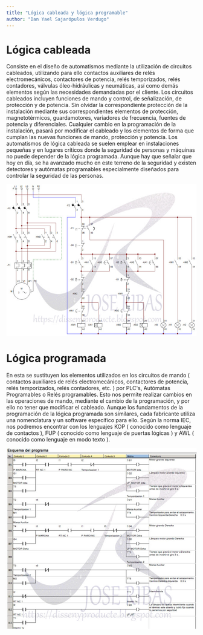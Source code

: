 ```yaml
---
title: "Lógica cableada y lógica programable"
author: "Dan Yael Sajarópulos Verdugo"
---
```


# Lógica cableada

Consiste en el diseño de automatismos mediante la utilización de circuitos cableados, utilizando para ello contactos auxiliares de relés electromecánicos, contactores de potencia, relés temporizados, relés contadores, válvulas óleo-hidráulicas y neumáticas, así como demás elementos según las necesidades demandadas por el cliente. Los circuitos cableados incluyen funciones de mando y control, de señalización, de protección y de potencia. Sin olvidar la correspondiente protección de la instalación mediante sus correspondientes elementos de protección, magnetotérmicos, guardamotores, variadores de frecuencia, fuentes de potencia y diferenciales. Cualquier cambio en la programación de la instalación, pasará por modificar el cableado y los elementos de forma que cumplan las nuevas funciones de mando, protección y potencia. Los automatismos de lógica cableada se suelen emplear en instalaciones pequeñas y en lugares críticos donde la seguridad de personas y máquinas no puede depender de la lógica programada. Aunque hay que señalar que hoy en día, se ha avanzado mucho en este terreno de la seguridad y existen detectores y autómatas programables especialmente diseñados para controlar la seguridad de las personas.

![Esquema de lógica cableada](027.jpg)

# Lógica programada

En esta se sustituyen los elementos utilizados en los circuitos de mando ( contactos auxiliares de relés electromecánicos, contactores de potencia, relés temporizados, relés contadores, etc. ) por PLC's, Autómatas Programables o Relés programables. Esto nos permite realizar cambios en las operaciones de mando, mediante el cambio de la programación, y por ello no tener que modificar el cableado. Aunque los fundamentos de la programación de la lógica programada son similares, cada fabricante utiliza una nomenclatura y un software específico para ello. Según la norma IEC, nos podremos encontrar con los lenguajes KOP ( conocido como lenguaje de contactos ), FUP ( conocido como lenguaje de puertas lógicas ) y AWL ( conocido como lenguaje en modo texto ).

![Lógica programada](027_L.jpg)
